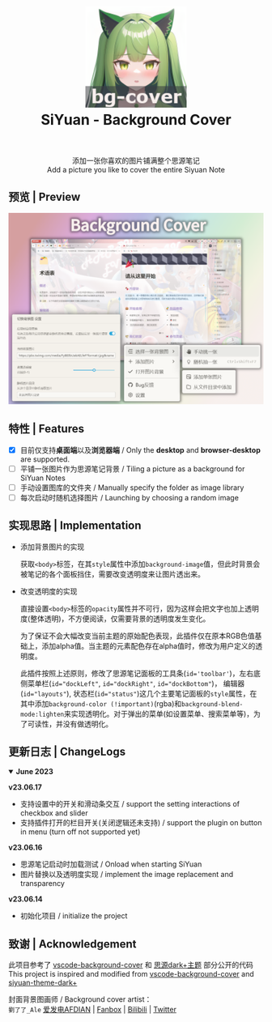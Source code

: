 <h1 align="center">
  <br>
    <img src="./icon.png" alt="logo" width="200">
  <br>
  SiYuan - Background Cover
  <br>
  <br>
</h1>

<p align="center">
添加一张你喜欢的图片铺满整个思源笔记
<br/>
Add a picture you like to cover the entire Siyuan Note
<br/>
</p>

## 预览 | Preview

![](preview.png)

## 特性 | Features

- [x] 目前仅支持**桌面端**以及**浏览器端** / Only the **desktop** and **browser-desktop** are supported.
- [ ] 平铺一张图片作为思源笔记背景 / Tiling a picture as a background for SiYuan Notes
- [ ] 手动设置图库的文件夹 / Manually specify the folder as image library
- [ ] 每次启动时随机选择图片 / Launching by choosing a random image

## 实现思路 | Implementation

* 添加背景图片的实现

  获取`<body>`标签，在其`style`属性中添加`background-image`值，但此时背景会被笔记的各个面板挡住，需要改变透明度来让图片透出来。

* 改变透明度的实现

  直接设置`<body>`标签的`opacity`属性并不可行，因为这样会把文字也加上透明度(整体透明)，不方便阅读，仅需要背景的透明度发生变化。

  为了保证不会大幅改变当前主题的原始配色表现，此插件仅在原本RGB色值基础上，添加alpha值。当主题的元素配色存在alpha值时，修改为用户定义的透明度。

  此插件按照上述原则，修改了思源笔记面板的工具条(`id='toolbar'`)，左右底侧菜单栏(`id="dockLeft"`, `id="dockRight"`, `id="dockBottom"`)， 编辑器(`id="layouts"`), 状态栏(`id="status"`)这几个主要笔记面板的`style`属性，在其中添加`background-color (!important)`(rgba)和`background-blend-mode:lighten`来实现透明化。对于弹出的菜单(如设置菜单、搜索菜单等)，为了可读性，并没有做透明化。


## 更新日志 | ChangeLogs

<details open>
<summary><b>June 2023</b></summary>

**v23.06.17**

- 支持设置中的开关和滑动条交互 / support the setting interactions of checkbox and slider
- 支持插件打开的栏目开关(关闭逻辑还未支持) / support the plugin on button in menu (turn off not supported yet)

**v23.06.16**

- 思源笔记启动时加载测试 / Onload when starting SiYuan
- 图片替换以及透明度实现 / implement the image replacement and transparency 

**v23.06.14**

- 初始化项目 / initialize the project

</details>

## 致谢 | Acknowledgement

此项目参考了 [vscode-background-cover](https://github.com/AShujiao/vscode-background-cover) 和 [思源dark+主题](https://github.com/Zuoqiu-Yingyi/siyuan-theme-dark-plus) 部分公开的代码    
This project is inspired and modified from [vscode-background-cover](https://github.com/AShujiao/vscode-background-cover) and [siyuan-theme-dark+](https://github.com/Zuoqiu-Yingyi/siyuan-theme-dark-plus)

封面背景图画师 / Background cover artist：    
`劉了了_Ale`  [爱发电AFDIAN](https://afdian.net/a/_LIAO) | [Fanbox](https://www.fanbox.cc/@ale) | [Bilibili](https://space.bilibili.com/3883010) | [Twitter](https://twitter.com/_LIAO)